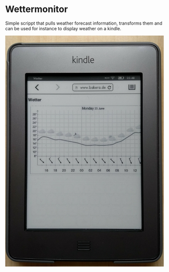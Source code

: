# Wettermonitor

Simple scrippt that pulls weather forecast information,
transforms them and can be used for instance to display
weather on a kindle.

![kindle](kindle.jpg)
